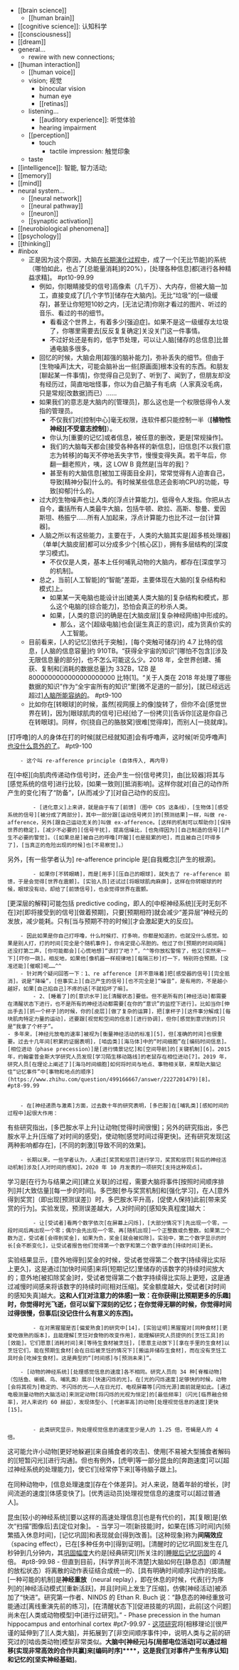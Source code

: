 - [[brain science]]
    - [[human brain]]
- [[cognitive science]]: 认知科学
- [[consciousness]]
- [[dream]]
- general...
    - rewire with new connections;
- [[human interaction]]
    - [[human voice]]
    - vision; 视觉
        - binocular vision
        - human eye
        - [[retinas]]
    - listening...
        - [[auditory experience]]: 听觉体验
        - hearing impairment
    - [[perception]]
        - touch
            - tactile impression: 触觉印象 
    - taste
- [[intelligence]]: 智能, 智力活动;
- [[memory]]
- [[mind]]
- neural system...
    - [[neural network]]
    - [[neural pathway]]
    - [[neuron]]
    - [[synaptic activation]]
- [[neurobiological phenomena]]
- [[psychology]]
- [[thinking]]
- #inbox
    - 正是因为这个原因，大脑[在长期演化过程中](https://www.zhihu.com/question/404006982/answer/1929042662)，成了一个[无比节能]的系统（哪怕如此，也占了[总能量消耗]的20%），[处理各种信息]都[进行各种精益求精]。 #pt10-99.99
        - 例如，你[眼睛接受的信号]高像素（几千万）、大内存，但被大脑一加工，直接变成了[几个字节][储存在大脑内]。无比“垃圾”的[一级缓存]，甚至让你短短10妙之内，[无法记清]你刚才看过的图片、听过的音乐、看过的书的细节。
            - 看看这个世界上，有着多少[强迫症]。如果不是这一级缓存太垃圾了，你哪里需要去[反反复复确定]关没关门这一件事情。
            - 不过好处还是有的，低字节处理，可以让人脑[储存的总信息]比普通电脑多很多。
        - 回忆的时候，大脑会用[超强的脑补能力]，弥补丢失的细节。但由于[生物噪声]太大，可能会脑补出一些[原画面]根本没有的东西。和朋友[聊起某一件事情]，你觉得自己见到了、听到了、闻到了，但朋友却没有经历过，简直咄咄怪事，你以为自己脑子有毛病（人家真没毛病，只是常规[改数据]而已）……
        - 如果我们的意志是大脑内的[管理员]，那么这也是一个权限低得令人发指的管理员。
            - 不仅我们对[控制中心]毫无权限，连软件都只能控制一半（**[植物性神经][不受意志控制]**）。
            - 你认为[重要的记忆]或者信息，被任意的删改，更是[常规操作]。
            - 我们的大脑每天都会[接受各种各样的新信息]，旧信息[不以我们意志为转移]的每天不停地丢失字节，慢慢变得失真。若干年后，你翻一翻老照片，咦，这 LOW B 竟然是[当年的我]？
            - 甚至有的大脑信息[被加工得面目全非]，常常觉得有人迫害自己，导致[精神分裂]什么的。有时候某些信息还会影响CPU的功能，导致[抑郁]什么的。
        - 过大的生物噪声也让人类的[浮点计算能力]，低得令人发指。你把从古自今，囊括所有人类最牛大脑，包括牛顿、欧拉、高斯、黎曼、爱因斯坦、杨振宁……所有人加起来，浮点计算能力也比不过一台[计算器]。
        - 人脑之所以有这些能力，主要在于，人类的大脑其实是[超多核处理器]（单单[大脑皮层]都可以分成多少个[核心区]），拥有多层结构的[深度学习模式]。
            - 不仅仅是人类，基本上任何哺乳动物的大脑内，都存在[深度学习的机制]。
        - 总之，当前[人工智能]的“智能”差距，主要体现在大脑的[复杂结构和模式]上。
            - 如果某一天电脑也能设计出[媲美人类大脑的]复杂结构和模式，那么这个电脑的[综合能力]，恐怕会真正的秒杀人类。
            - 如果，[人类的意识]的确是在[大脑皮层][复杂神经网络]中形成的。
                - 那么，这个[超级电脑]也会[诞生真正的意识]，成为货真价实的人工智能。
    - 目前看来，[人的记忆][依托于突触]，[每个突触可储存]约 4.7 比特的信息，[人脑的信息容量]约 910TB。“获得全宇宙的知识”[哪怕不包含][涉及无限信息量的部分]，也不怎么可能这么少。2018 年，全世界创建、捕获、复制和[消耗的数据总量]为 33ZB，1ZB 是 8000000000000000000000 比特[1]。“关于人类在 2018 年处理了哪些数据的知识”作为“全宇宙所有的知识”里[微不足道的一部分]，[就已经远远超过][人脑所能容纳的](https://www.zhihu.com/question/487399267/answer/2127404867)。 #pt9-100
    - 比如你在[转眼球]的时候，虽然[视网膜上的像]旋转了，但你不会[感觉世界在转]，因为[眼球肌肉的信号]已经[给了一份拷贝][告诉你][这是你自己在转眼球]。同样，你[挠自己的胳肢窝]很难[觉得痒]，而别人[一挠就痒]。

[打呼噜]的人的身体在打的时候[就已经就知道]会有呼噜声，这时候[听见呼噜声][也没什么意外的了](https://www.zhihu.com/question/39132830/answer/79942519)。 #pt9-100


        - 这个叫 re-afference principle (自体传入, 再内导)

在[中枢][向肌肉传递动作信号]时，还会产生一份[信号拷贝]，由[比较器]将其与[感觉系统的信号]进行比较，[如果一致则][抵消影响]。这样你就对[自己的动作所产生的变化]有了“防备”，[从而减少了][对自己动作的反应]。


            - [进化意义]上来讲，就是由于有了[前馈]（图中 CDS 这条线），[生物体][感受系统的信号][被分成了两部分]，其中一部分跟[运动信号拷贝]的[预测结果]一样，叫做 re-afference，另外[跟自己运动无关的]叫做 ex-afference。[这样的机制可以帮助你][保持世界的稳定]，[减少不必要的][信号干扰]，提高信噪比，[也免得因为][自己制造的信号][产生不必要的警觉]。（[如果总是]被自己的呼噜[吓醒][也是挺累的吧]，而且被自己[吓得多了]，[当真正的危险出现的时候]也[不易察觉]。）

另外，[有一些学者认为] re-afference principle 是[自我概念][产生的根源]。


            - 如果你[不转眼睛]，而是[用手][压自己的眼球]，就失去了 re-afference 前馈，于是会觉得[世界在震颤]。[实验人员]还试过[将眼球肌肉麻痹]，这样在你转眼球的时候，眼球没有动，却给了[前馈信号]，也会觉得世界在震颤。

[更深层的解释]可能包括 predictive coding，即人的[中枢神经系统][无时无刻不在]对[即将接受到的信号][做着预期]，只要[预期相符]就会减少“差异层”神经元的发放，减少能耗。只有[当与预期不符的时候][才会激起更大的反应]。


        - 因此如果是你自己打呼噜，什么时候打、打多响，你都是知道的，也就没什么感觉。如果是别人打，打的时间[完全是个随机事件]，你肯定提心吊胆的。他过了你[预期的时间间隔]还没打第二声，[你可能都会][心慌地想]“该打了吧？”，^^等你放松警惕了，他又[突然来一下][吓你一跳]。相反地，如果他[像机器一样规律地][每隔三秒]打一下，特别符合预期，[没准还能][催眠]呢……^^
        - 针对两个疑问回答一下：1、re afference [并不意味着]把[感受器的信号][完全抵消]。说是“降噪”，[但事实上][自己产生的信号][也不完全是]“噪音”，是有用的，不是越小越好，如果[自己掐自己]不疼的话[不就掐坏了嘛]。
            - 2、[睡着了]的[意识水平]比[清醒状态]要低。但不是所有的[神经活动]都需要在清醒状态下进行，也不是所有的神经活动都需要[在你的“意识”的监控下进行]。比如当你[伸出手去][抓一个杯子]的时候，你的[皮层][做了复杂的运算]，把[拿杯子][这件事分解成][每块肌肉特定力量的运动]，还要跟[视觉和空间的信息][进行协调]，但你[感觉到意识到的]只是“我拿了个杯子”。
    - 多年来，[神经元放电的速率]被视为[衡量神经活动的标准][5]，但[准确的时间]也很重要。过去十几年间[积累的证据表明]，[啮齿类][海马体]中的“时间细胞”在[编码时间信息]。[相位进动（phase precession）]是[进行情景记忆]和[空间导航]的[关键机制][6]。2015 年，约翰霍普金斯大学研究人员发现[学习陌生移动路线]的老鼠存在相位进动[7]。2019 年，研究人员[在理论上阐述了][海马时间细胞]如何将时间与地点、事物相关联，来帮助大脑记住“记忆事件”中[事物和地点的顺序](https://www.zhihu.com/question/499166667/answer/2227201479)[8]。 #pt8-99.99


        - 在[神经递质与激素]方面，过去数十年的研究表明，[多巴胺]在[哺乳类][感知时间的过程中]起很大作用：

有些研究指出，[多巴胺水平上升]让动物[觉得时间很慢]；另外的研究指出，多巴胺水平上升[压缩了对时间的感受]，使动物[感觉时间过得更快]。还有研究发现[这两种影响都存在]，[不同的刺激][导致不同的效果]。


        - 长期以来，一些学者认为，人通过[奖赏和惩罚]进行学习，奖赏和惩罚[背后的神经活动机制]涉及[人对时间的感知]。2020 年 10 月发表的一项研究[支持这种观点]。

学习是[在行为与结果之间][建立关联]的过程，需要大脑将事件[按照时间顺序排列]并[大致估量][每一步的时间]。多巴胺[参与奖赏机制]和[强化学习]，在人[意外得到奖赏]（即出现[预测误差]）时，多巴胺水平升高，[促使人保持]此前[带来奖赏的行为]。实验发现，预测误差越大，人对时间的[感知失真程度]越大：


            - 让[受试者]看两个数字依次[在屏幕上闪烁]，[大部分情况下]先出现一个零，一段时间后再出现一个零；偶尔会先出现一个零、再[随机出现]一个正整数或负整数。如果第二个数为正，受试者[会得到奖金]，如果为负，奖金[就会被扣除]。实验中，第二个数字显示的时长[会不断变化]，让受试者报告他们觉得第一个数字和第二个数字谁的[持续时间]更长。
实验结果显示，[意外地得到]奖金的时候，受试者觉得第二个数字[持续得比实际上更久]，这是通过[加快时间感]来将[短期记忆]里储存的该数字的持续时间放大的；意外地[被扣除奖金]时，受试者觉得第二个数字持续得比实际上更短，这是通过减慢时间感来将该数字的持续时间[相对压缩]。奖金额度越大，受试者[对时间的感知失真]越大。**这和人们[对注意力的体感]一致：在你获得[比预期更多的乐趣]时，你觉得时光飞逝，但可以留下深刻的记忆；在你觉得无聊的时候，你觉得时间过得很慢，但事后[没记住什么有意义的东西]。**


            - 在对黑猩猩是否[偏爱熟食]的研究中[14]，[实验证明]黑猩猩对[同种食材][更爱吃做熟的版本]，且能理解[烹饪对食物的改变作用]，能理解研究人员提供的[烹饪工具]的[效能]。它们愿意[消耗时间]来[等待生食材被烹饪]，[愿意主动放下][拿在手里的生食材]以烹饪它们，能在预期生食材[会在日后被烹饪的情况下][搬运并储存生食材]，而在没有烹饪工具时会[吃掉生食材]。这是典型的“[时间感]与[预测未来]”。

        - [动物的神经系统][处理感觉信息的速度]各不相同。研究人员向 34 种[脊椎动物]（包括鱼、蜥蜴、鸟、哺乳类）展示[快速闪烁的光]。在[光的闪烁速度]足够快的时候，动物[会将其视为]稳定的、不闪烁的光——人在日光灯、电视屏幕等[闪烁光源]面前就是如此。[通过电极测量动物的大脑活动]来测定动物[将闪烁的光视为恒定]的[最低频率]（闪光[临界融合频率]，对人来说约 60 赫兹），发现体型小、[代谢率高]的动物[处理视觉信息的速度]更快[15]。


            - 此类研究显示，狗处理视觉信息的速度至少是人的 1.25 倍，苍蝇是人的 4 倍。

这可能允许小动物[更好地躲避][来自捕食者的攻击]、使用[不易被大型捕食者解码的][短暂闪光][进行沟通]。但也有例外，[虎甲]等一部分昆虫的[奔跑速度]可以[超过神经系统的处理能力]，使它们[经常停下来][等待脑子跟上]。

在同种动物中，[信息处理速度][存在个体差异]。对人来说，随着年龄的增长，[时间流逝的速度][体感变快了]。[优秀运动员]处理视觉信息的速度可以[超过普通人]。

昆虫[较小的神经系统][要以这样的高速处理信息][也是有代价的]，其[复眼]是[依次“扫描”图像后]去[定位对象]。
    - 当学习一项[新技能]时，如果在[练习时间]内[频繁插入休息时间]，[记忆巩固]和表现就会[得到改善]。[这种现象]称为**间隔效应**（spacing effect），已在[多种任务中][得到证明]。[清醒时的记忆巩固]发生在几秒钟到几分钟内，其[巩固幅度](https://eurekalert.org/pub_releases/2021-06/cp-hbr060321.php)大约是[经典研究][所关注的][睡眠后记忆巩固](https://mp.weixin.qq.com/s/SkSWua39vosRdwmesw6D9Q)的 4 倍。 #pt8-99.98
        - 但直到目前，[科学界][尚不清楚]大脑如何在[静息态]（即清醒的放松状态）将离散的动作表征结合成统一的、[具有明确时间顺序]动作的技能。[一种可能的机制]是**神经重放**（neural replay），即在休息的时候，代表[行为序列]的[神经活动模式][重新活跃]，并且[时间上发生了压缩]，仿佛[神经活动]被添加了“快进”。研究第一作者、NINDS 的 Ethan R. Buch 说：“静息态的神经重放可能通过[离线重演先前的练习]，[在清醒状态下][促进技能的巩固]，此前[这个问题]尚未在[人类或动物模型]中[进行过研究]。”
    - Phase precession in the human hippocampus and entorhinal cortex #pt7-99.97
        - [这项研究](https://www.linkresearcher.com/theses/763e68cf-3b85-4a2e-9cb6-8a3eedbfdc5a)将[相移理论][很严谨的延伸到了][人类大脑]，并拓展到了[非空间顺序事件]中，说明人类与之前的研究过的[啮齿类动物]模型非常类似。**大脑中[神经元]与[局部电位活动]可以通过相移[实现非常高效的合作共赢]来[编码时序]****，这是我们[对事件产生有序认知]和记忆的[坚实神经基础]**。
